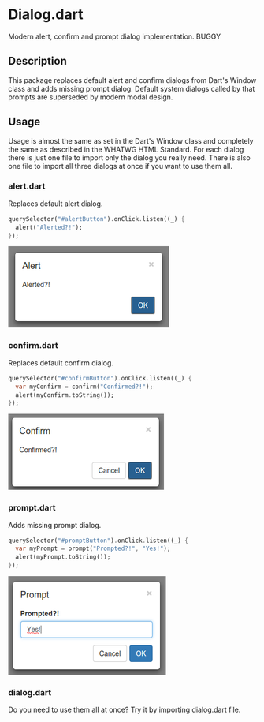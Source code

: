 # Dialog.dart

Modern alert, confirm and prompt dialog implementation. BUGGY

## Description

This package replaces default alert and confirm dialogs from Dart's Window class and adds missing prompt dialog. Default system dialogs called by that prompts are superseded by modern modal design.

## Usage

Usage is almost the same as set in the Dart's Window class and completely the same as described in the WHATWG HTML Standard. For each dialog there is just one file to import only the dialog you really need. There is also one file to import all three dialogs at once if you want to use them all.

### alert.dart

Replaces default alert dialog.

```Dart
querySelector("#alertButton").onClick.listen((_) {
  alert("Alerted?!");
});
```

![Image of alert](web/images/alert.png)

### confirm.dart

Replaces default confirm dialog.

```Dart
querySelector("#confirmButton").onClick.listen((_) {
  var myConfirm = confirm("Confirmed?!");
  alert(myConfirm.toString());
});
```

![Image of confirm](web/images/confirm.png)

### prompt.dart

Adds missing prompt dialog.

```Dart
querySelector("#promptButton").onClick.listen((_) {
  var myPrompt = prompt("Prompted?!", "Yes!");
  alert(myPrompt.toString());
});
```

![Image of prompt](web/images/prompt.png)

### dialog.dart

Do you need to use them all at once? Try it by importing dialog.dart file.
